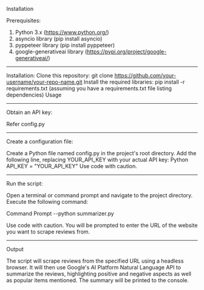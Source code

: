 Installation

Prerequisites:
1. Python 3.x (https://www.python.org/)
2. asyncio library (pip install asyncio)
3. pyppeteer library (pip install pyppeteer)
4. google-generativeai library (https://pypi.org/project/google-generativeai/)

____________________________________________________________________________________________________________________________________________________________________________________________________________
   
Installation:
Clone this repository: git clone https://github.com/your-username/your-repo-name.git
Install the required libraries: pip install -r requirements.txt (assuming you have a requirements.txt file listing dependencies)
Usage

____________________________________________________________________________________________________________________________________________________________________________________________________________

Obtain an API key:

Refer config.py

____________________________________________________________________________________________________________________________________________________________________________________________________________

Create a configuration file:

Create a Python file named config.py in the project's root directory.
Add the following line, replacing YOUR_API_KEY with your actual API key:
Python
API_KEY = "YOUR_API_KEY"
Use code with caution.

____________________________________________________________________________________________________________________________________________________________________________________________________________

Run the script:

Open a terminal or command prompt and navigate to the project directory.
Execute the following command:

Command Prompt
--python summarizer.py

Use code with caution.
You will be prompted to enter the URL of the website you want to scrape reviews from.

____________________________________________________________________________________________________________________________________________________________________________________________________________

Output

The script will scrape reviews from the specified URL using a headless browser.
It will then use Google's AI Platform Natural Language API to summarize the reviews, highlighting positive and negative aspects as well as popular items mentioned.
The summary will be printed to the console.
